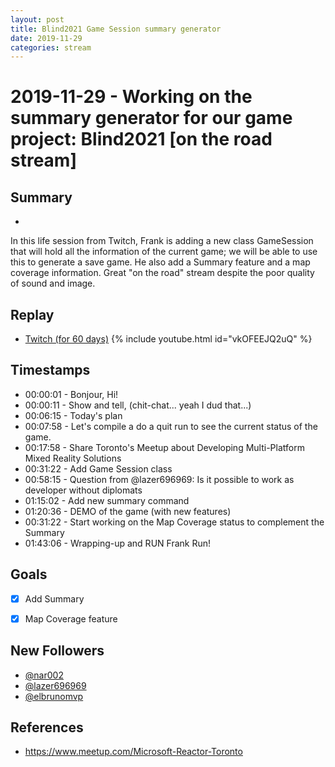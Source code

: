 ```yaml
---
layout: post
title: Blind2021 Game Session summary generator
date: 2019-11-29
categories: stream
---
```



# 2019-11-29 - Working on the summary generator for our game project: Blind2021 [on the road stream]

## Summary
-

In this life session from Twitch, Frank is adding a new class GameSession that will hold all the information of the current game; we will be able to use this to generate a save game. He also add a Summary feature and a map coverage information. Great "on the road" stream despite the poor quality of sound and image.

## Replay


- [Twitch (for 60 days)](https://www.twitch.tv/videos/514771982)
{% include youtube.html id="vkOFEEJQ2uQ" %}
<br/><!--more-->


## Timestamps


- 00:00:01 - Bonjour, Hi!
- 00:00:11 - Show and tell, (chit-chat... yeah I dud that...)
- 00:06:15 - Today's plan
- 00:07:58 - Let's compile a do a quit run to see the current status of the game.
- 00:17:58 - Share Toronto's Meetup about Developing Multi-Platform Mixed Reality Solutions
- 00:31:22 - Add Game Session class
- 00:58:15 - Question from @lazer696969: Is it possible to work as developer without diplomats
- 01:15:02 - Add new summary command
- 01:20:36 - DEMO of the game (with new features)
- 00:31:22 - Start working on the Map Coverage status to complement the Summary
- 01:43:06 - Wrapping-up and RUN Frank Run!

Goals
-----

- [X] Add Summary
- [X] Map Coverage feature



New Followers
-------------

- [@nar002](https://www.twitch.tv/nar002)
- [@lazer696969](https://www.twitch.tv/lazer696969)
- [@elbrunomvp](https://www.twitch.tv/elbrunomvp)


References
----------

- https://www.meetup.com/Microsoft-Reactor-Toronto
